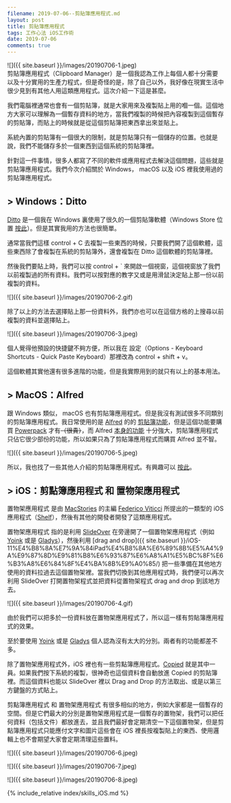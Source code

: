 ```yaml
---
filename: 2019-07-06--剪貼簿應用程式.md
layout: post
title: 剪貼簿應用程式
tags: 工作心法 iOS工作術
date: 2019-07-06
comments: true
---
```


![]({{ site.baseurl }}/images/20190706-1.jpeg)  
剪貼簿應用程式（Clipboard Manager）是一個我認為工作上每個人都十分需要以及十分實用的生產力程式，但是奇怪的是，除了自己以外，我好像在現實生活中很少見到有其他人用這類應用程式。這次介紹一下這是甚麼。

我們電腦裡通常也會有一個剪貼簿，就是大家用來及複製貼上用的嗰一個。這個地方大家可以理解為一個暫存資料的地方，當我們複製的時候把內容複製到這個暫存的剪貼簿，而貼上的時候就是從這個剪貼簿把東西拿出來並貼上。

系統內置的剪貼簿有一個很大的限制，就是剪貼簿只有一個儲存的位置。也就是說，我們不能儲存多於一個東西到這個系統的剪貼簿裡。

針對這一件事情，很多人都寫了不同的軟件或應用程式去解決這個問題，這些就是剪貼簿應用程式。我們今次介紹關於 Windows， macOS 以及 iOS 裡我使用過的剪貼簿應用程式。

## > Windows：Ditto

[Ditto](https://ditto-cp.sourceforge.io) 是一個我在 Windows 裏使用了很久的一個剪貼簿軟體（Windows Store 位置 [按此](https://www.microsoft.com/en-us/p/ditto-clipboard/9nblggh3zbjq?activetab=pivot:overviewtab)）。但是其實我用的方法也很簡單。

通常當我們這樣 control + C 去複製一些東西的時候，只要我們開了這個軟體，這些東西除了會複製在系統的剪貼簿外，還會複製在 Ditto 這個軟體的剪貼簿裡。

然後我們要貼上時，我們可以按 control + \` 來開啟一個視窗，這個視窗放了我們以前複製過的所有資料。我們可以按對應的教字又或是用滑鼠決定貼上那一份以前複製的資料。

![]({{ site.baseurl }}/images/20190706-2.gif)

除了以上的方法去選擇貼上那一份資料外，我們亦也可以在這個方格的上搜尋以前複製的資料並選擇貼上。

![]({{ site.baseurl }}/images/20190706-3.jpeg)

個人覺得他預設的快捷鍵不夠方便，所以我在 設定（Options - Keyboard Shortcuts - Quick Paste Keyboard）那裡改為 control + shift + v。

這個軟體其實他還有很多進階的功能，但是我實際用到的就只有以上的基本用法。

## > MacOS：Alfred

跟 Windows 類似， macOS 也有剪貼簿應用程式。但是我沒有測試很多不同類別的剪貼簿應用程式。我日常使用的是 [Alfred](https://www.alfredapp.com/) 的的 [剪貼簿功能](https://www.alfredapp.com/help/features/clipboard/)，但是這個功能要購買 [Powerpack](https://www.alfredapp.com/shop/) 才有~~（很貴）~~，而 Alfred [本身的功能](https://www.alfredapp.com/help/overview/) 十分強大，剪貼簿應用程式只佔它很少部份的功能，所以如果只為了剪貼簿應用程式而購買 Alfred 並不智。

![]({{ site.baseurl }}/images/20190706-5.jpeg)

所以，我也找了一些其他人介紹的剪貼簿應用程式。有興趣可以 [按此](https://techwiser.com/best-clipboard-managers-for-mac/)。

## > iOS：剪點簿應用程式 和 置物架應用程式

置物架應用程式 是由 [MacStories](https://www.macstories.net/) 的主編 [Federico Viticci](https://twitter.com/viticci) 所提出的一類型的 iOS 應用程式（[Shelf](https://www.macstories.net/stories/ios-11-ipad-wishes-and-concept-video/#Shelf)），然後有其他的開發者開發了這類應用程式。

置物架應用程式 指的是利用 [SlideOver](https://support.apple.com/en-hk/HT207582) 在旁邊開了一個置物架應用程式（例如 [Yoink](https://eternalstorms.at/yoink/ios/) 或是 [Gladys](http://www.bru.build/app/gladys)），然後利用 [drag and drop]({{ site.baseurl }}/iOS-11%E4%B8%8A%E7%9A%84iPad%E4%B8%8A%E6%89%8B%E5%A4%9A%E9%87%8D%E9%81%B8%E6%93%87%E6%A8%A1%E5%BC%8F%E6%B3%A8%E6%84%8F%E4%BA%8B%E9%A0%85/) 把一些準備在其他地方使用的資料拉過去這個置物架裡。當我們切換到其他應用程式時，我們便可以再次利用 SlideOver 打開置物架程式並把資料從置物架程式 drag and drop 到該地方去。

![]({{ site.baseurl }}/images/20190706-4.gif)

由於我們可以把多於一份資料放在置物架應用程式了，所以這一樣有剪貼簿應用程式的效果。

至於要使用 [Yoink](https://apps.apple.com/hk/app/yoink-improved-drag-and-drop/id1260915283?l=en) 或是 [Gladys](https://apps.apple.com/hk/app/gladys/id1257526927?l=en) 個人認為沒有太大的分別。兩者有的功能都差不多。

除了置物架應用程式外，iOS 裡也有一些剪點簿應用程式。[Copied](https://apps.apple.com/hk/app/copied/id1015767349?l=en) 就是其中一員。如果我們按下系統的複製，很神奇也這個資料會自動放進 Copied 的剪貼簿裡。而這個資料也能以 SlideOver 裡以 Drag and Drop 的方法取出、或是以第三方鍵盤的方式貼上。

剪點簿應用程式 和 置物架應用程式 有很多相似的地方，例如大家都是一個暫存的空間。但是它們最大的分別是置物架應用程式是一個暫存的置物架，我們可以把任何資料（包括文件）都放進去，並且我們最好會定期清空一下這個置物架，但是剪點簿應用程式只能應付文字和圖片這些會在 iOS 裡長按複製貼上的東西、使用邏輯上也不會期望大家會定期清理這些置料。

![]({{ site.baseurl }}/images/20190706-6.jpeg)

![]({{ site.baseurl }}/images/20190706-7.jpeg)

![]({{ site.baseurl }}/images/20190706-8.jpeg)

{% include_relative index/skills_iOS.md %}